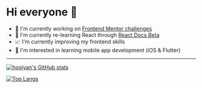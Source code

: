 # Hi everyone 👋

- 🥅 I'm currently working on [Frontend Mentor challenges](https://www.frontendmentor.io/challenges)
- 🌱 I'm currently re-learning React through [React Docs Beta](https://beta.reactjs.org/learn)
- 📈 I'm currently improving my frontend skills
- 📱 I'm interested in learning mobile app development (iOS & Flutter)

---

[![hooiyan's GitHub stats](https://github-readme-stats.vercel.app/api?username=hooiyan&theme=synthwave&show_icons=true)](https://github.com/hooiyan/github-readme-stats)

[![Top Langs](https://github-readme-stats.vercel.app/api/top-langs/?username=hooiyan&theme=synthwave&show_icons=true)](https://github.com/hooiyan/github-readme-stats)

